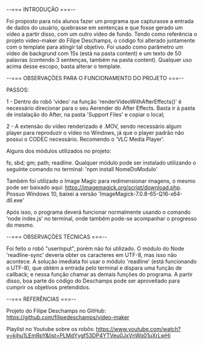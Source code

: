 --=== INTRODUÇÃO ===--

Foi proposto para nós alunos fazer um programa que capturasse a entrada de dados do usuário, quebrasse em sentenças e que fosse gerado um vídeo a partir disso, com um outro vídeo de fundo. Tendo como referência o projeto video-maker do Filipe Deschamps, o código foi alterado juntamente com o template para atingir tal objetivo. Foi usado como parâmetro um vídeo de backgrund com 15s (está na pasta content) e um texto de 50 palavras (contendo 3 sentenças, também na pasta content). Qualquer uso acima desse escopo, basta alterar o template.

--=== OBSERVAÇÕES PARA O FUNCIONAMENTO DO PROJETO ===--

PASSOS:

1 - Dentro do robô 'video' na função 'renderVideoWithAfterEffects()' é necessário direcionar para o seu Aerender do After Effects. Basta ir à pasta de instalação do After, na pasta 'Support Files' e copiar o local;

2 - A extensão do vídeo renderizado é .MOV, sendo necessário algum player para reproduzir o vídeo no Windows, já que o player padrão não possui o CODEC necessário. Recomendo o 'VLC Media Player'.

Alguns dos módulos utilizados no projeto:

fs;
sbd;
gm;
path;
readline.
Qualquer módulo pode ser instalado utilizando o seguinte comando no terminal: 'npm install NomeDoModulo'

Também foi utilizado o Image Magic para redimensionar imagens, o mesmo pode ser baixado aqui: https://imagemagick.org/script/download.php. Possuo Windows 10, baixei a versão 'ImageMagick-7.0.8-65-Q16-x64-dll.exe'

Após isso, o programa deverá funcionar normalmente usando o comando 'node index.js' no terminal, onde também pode-se acompanhar o progresso do mesmo.

--=== OBSERVAÇÕES TÉCNICAS ===--

Foi feito o robô "userInput", porém não foi utilizado. O módulo do Node 'readline-sync' deveria obter os caracteres em UTF-8, mas isso não acontece. A solução imediata foi usar o módulo 'readline' (está funcionando o UTF-8), que obtém a entrada pelo terminal e dispara uma função de callback; e nessa função chamar as demais funções do programa. A partir disso, boa parte do código do Deschamps pode ser aproveitado para cumprir os objetivos pretendidos.

--=== REFERÊNCIAS ===--

Projeto do Filipe Deschamps no GitHub: https://github.com/filipedeschamps/video-maker

Playlist no Youtube sobre os robôs: https://www.youtube.com/watch?v=kjhu1LEmRpY&list=PLMdYygf53DP4YTVeu0JxVnWq01uXrLwHi